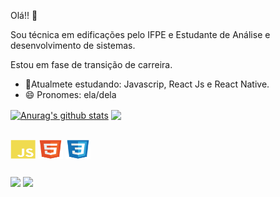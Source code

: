 Olá!! 👋

Sou técnica em edificações pelo IFPE e Estudante de Análise e desenvolvimento de sistemas.

Estou em fase de transição de carreira.

- 🌱Atualmete estudando: Javascrip, React Js e React Native.
- 😄 Pronomes: ela/dela

<a href="https://github.com/gihcelly/github-readme-stats"><img align="center" height="180" src="https://github-readme-stats.vercel.app/api?username=gihcelly&show_icons=true&include_all_commits=true&theme=highcontrast" alt="Anurag's github stats" /></a>
<a href="https://github.com/gicelly/github-readme-stats"><img align="center" height="180" src="https://github-readme-stats.vercel.app/api/top-langs/?username=gihcelly&layout=compact&theme=highcontrast&card_width=240" /></a>
  
<div style="display: inline_block"><br>
  <img align="center" alt="gih-Js" height="30" width="40" src="https://raw.githubusercontent.com/devicons/devicon/master/icons/javascript/javascript-plain.svg">
  <img align="center" alt="gih-HTML" height="30" width="40" src="https://raw.githubusercontent.com/devicons/devicon/master/icons/html5/html5-original.svg">
  <img align="center" alt="gih-CSS" height="30" width="40" src="https://raw.githubusercontent.com/devicons/devicon/master/icons/css3/css3-original.svg">
</div>
  
  ##
  
  <a href="https://www.linkedin.com/in/gicelly-oliveira-62ab5492" target="_blank"><img src="https://img.shields.io/badge/-LinkedIn-%230077B5?style=for-the-badge&logo=linkedin&logoColor=white" target="_blank"></a> 
  <a href = "mailto:gicelly.oliveira@gmail.com"><img src="https://img.shields.io/badge/-Gmail-%23333?style=for-the-badge&logo=gmail&logoColor=white" target="_blank"></a>
  
